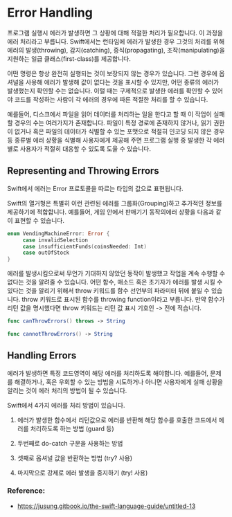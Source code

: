 # Error Handling

프로그램 실행시 에러가 발생하면 그 상황에 대해 적절한 처리가 필요합니다. 이 과정을 에러 처리라고 부릅니다. Swift에서는 런타임에 에러가 발생한 경우 그것의 처리를 위해 에러의 발생(throwing), 감지(catching), 증식(propagating), 조작(manipulating)을 지원하는 일급 클래스(first-class)를 제공합니다.

어떤 명령은 항상 완전히 실행되는 것이 보장되지 않는 경우가 있습니다. 그런 경우에 옵셔널을 사용해 에러가 발생해 값이 없다는 것을 표시할 수 있지만, 어떤 종류의 에러가 발생했는지 확인할 수는 없습니다. 이럴 때는 구제적으로 발생한 에러를 확인할 수 있어야 코드를 작성하는 사람이 각 에러의 경우에 따른 적절한 처리를 할 수 있습니다.

예를들어, 디스크에서 파일을 읽어 데이터를 처리하는 일을 한다고 할 때 이 작업이 실패할 경우의 수는 여러가지가 존재합니다. 파일이 특정 경로에 존재하지 않거나, 읽기 권한이 없거나 혹은 파일의 데이터가 식별할 수 있는 포맷으로 적절히 인코딩 되지 않은 경우 등 종류별 에러 상황을 식별해 사용자에게 제공해 주면 프로그램 실행 중 발생한 각 에러별로 사용자가 적절히 대응할 수 있도록 도울 수 있습니다.

## Representing and Throwing Errors

Swift에서 에러는 Error 프로토콜을 따르는 타입의 값으로 표현됩니다.

Swift의 열거형은 특별히 이런 관련된 에러를 그룹화(Grouping)하고 추가적인 정보를 제공하기에 적합합니다. 예를들어, 게임 안에서 판매기기 동작의에러 상황을 다음과 같이 표현할 수 있습니다.

```swift
enum VendingMachineError: Error {
     case invalidSelection
     case insufficientFunds(coinsNeeded: Int)
     case outOfStock
}
```

에러를 발생시킴으로써 무언가 기대하지 않았던 동작이 발생했고 작업을 계속 수행할 수 없다는 것을 알려줄 수 있습니다. 어떤 함수, 매소드 혹은 초기자가 에러를 발생 시킬 수 있다는 것을 알리기 위해서 throw 키워드를 함수 선언부의 파라미터 뒤에 붙일 수 있습니다. throw 키워드로 표시된 함수를 throwing function이라고 부릅니다. 만약 함수가 리턴 값을 명시했다면 throw 키워드는 리턴 값 표시 기호인 -> 전에 적습니다.

```swift
func canThrowErrors() throws -> String
​
func cannotThrowErrors() -> String
```

## Handling Errors

에러가 발생하면 특정 코드영역이 해당 에러를 처리하도록 해야합니다. 예를들어, 문제를 해결하거나, 혹은 우회할 수 있는 방법을 시도하거나 아니면 사용자에게 실패 상황을 알리는 것이 에러 처리의 방법이 될 수 있습니다.

Swift에서 4가지 에러를 처리 방법이 있습니다.

1. 에러가 발생한 함수에서 리턴값으로 에러를 반환해 해당 함수를 호출한 코드에서 에러를 처리하도록 하는 방법 (guard 등)

2. 두번째로 do-catch 구문을 사용하는 방법

3. 셋째로 옵셔널 값을 반환하는 방법 (try? 사용)

4. 마지막으로 강제로 에러 발생을 중지하기 (try! 사용)

### Reference:

- https://jusung.gitbook.io/the-swift-language-guide/untitled-13
